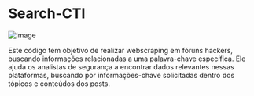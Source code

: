 # Search-CTI

![image](https://github.com/Ralfzinxl/Search-CTI/assets/84595443/974bae3e-df65-45a2-8a05-9aaec681bfda)



Este código tem objetivo de realizar webscraping em fóruns hackers, buscando informações relacionadas a uma palavra-chave específica. Ele ajuda os analistas de segurança a encontrar dados relevantes nessas plataformas, buscando por informações-chave solicitadas dentro dos tópicos e conteúdos dos posts.
